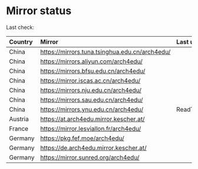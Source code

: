 <script src="./time.js"></script>
# Mirror status
Last check: <script type="text/javascript">localize(1692674230.4785628);</script>

|Country|Mirror|Last update|
|:------|:-----|:----------|
|China|https://mirrors.tuna.tsinghua.edu.cn/arch4edu/|<script type="text/javascript">localize(1692642562);</script>|
|China|https://mirrors.aliyun.com/arch4edu/|<script type="text/javascript">localize(1692599389);</script>|
|China|https://mirrors.bfsu.edu.cn/arch4edu/|<script type="text/javascript">localize(1692642562);</script>|
|China|https://mirror.iscas.ac.cn/arch4edu/|<script type="text/javascript">localize(1692642562);</script>|
|China|https://mirrors.nju.edu.cn/arch4edu/|<script type="text/javascript">localize(1692642562);</script>|
|China|https://mirrors.sau.edu.cn/arch4edu/|<script type="text/javascript">localize(1692642562);</script>|
|China|https://mirrors.ynu.edu.cn/arch4edu/|ReadTimeout|
|Austria|https://at.arch4edu.mirror.kescher.at/|<script type="text/javascript">localize(1692642562);</script>|
|France|https://mirror.lesviallon.fr/arch4edu/|<script type="text/javascript">localize(1692642562);</script>|
|Germany|https://pkg.fef.moe/arch4edu/|<script type="text/javascript">localize(1692642562);</script>|
|Germany|https://de.arch4edu.mirror.kescher.at/|<script type="text/javascript">localize(1692642562);</script>|
|Germany|https://mirror.sunred.org/arch4edu/|<script type="text/javascript">localize(1692642562);</script>|

<script src="./tablefilter/tablefilter.js"></script>
<script src="./table.js"></script>